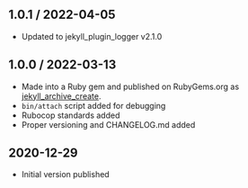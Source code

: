## 1.0.1 / 2022-04-05
  * Updated to jekyll_plugin_logger v2.1.0


## 1.0.0 / 2022-03-13
  * Made into a Ruby gem and published on RubyGems.org as [jekyll_archive_create](https://rubygems.org/gems/jekyll_archive_create).
  * `bin/attach` script added for debugging
  * Rubocop standards added
  * Proper versioning and CHANGELOG.md added

## 2020-12-29
  * Initial version published
